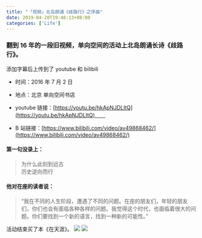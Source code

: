 ```yaml
---
title: "「视频」北岛朗诵《歧路行》之序曲"
date: 2019-04-20T19:48:13+08:00
categories: ['Life']
---
```



### 翻到 16 年的一段旧视频，单向空间的活动上北岛朗诵长诗《歧路行》。

添加字幕后上传到了 youtube 和 bilibili

*   时间：2016 年 7 月 2 日
*   地点：北京 单向空间书店

*   youtube 链接：[https://youtu.be/hkApNJDLltQ](https://youtu.be/hkApNJDLltQ)　　
*   B 站链接：[https://www.bilibili.com/video/av49868462/](https://www.bilibili.com/video/av49868462/)

#### 第一句没录上：

> 为什么此刻到远古  
> 历史逆向而行　

#### 他对在座的读者说：

> “我在不同的人生阶段，遭遇了不同的问题。在座的朋友们，年轻的朋友们，你们也会有面临各种各样的问题。我觉得这个时代，也面临着很大的问题。你们要找到一个新的语言，找到一种新的可能性。”

活动结束买了本《在天涯》。
![](https://image.butou.ma/i/2023/07/19/64b7ba1d9b7c8.jpg)
![](https://image.butou.ma/i/2023/07/19/64b7ba977f4f0.jpg)
